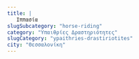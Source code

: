 ```yaml
---
title: |
   Ιππασία
slugSubcategory: "horse-riding"
category: "Υπαιθρίες Δραστηριότητες"
slugCategory: "ypaithries-drastiriotites"
city: "Θεσσαλονίκη"
---
```


